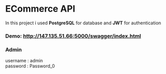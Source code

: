 # ECommerce API 
In this project i used **PostgreSQL** for database and **JWT** for authentication
<br />

### Demo: http://147.135.51.66:5000/swagger/index.html

### Admin
username : admin\
password : Password_0
